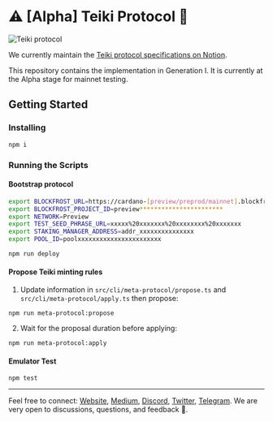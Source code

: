 # :warning: [Alpha] Teiki Protocol :construction:

![Teiki protocol](docs/protocol.png)

We currently maintain the [Teiki protocol specifications on Notion](https://shinka-network.notion.site/Teiki-Protocol-ae97c4c66db447278ea8da9cd7b860a2).

This repository contains the implementation in Generation I. It is currently at the Alpha stage for mainnet testing.

## Getting Started

### Installing

```
npm i
```

### Running the Scripts

#### Bootstrap protocol

```sh
export BLOCKFROST_URL=https://cardano-[preview/preprod/mainnet].blockfrost.io/api/v0
export BLOCKFROST_PROJECT_ID=preview***********************
export NETWORK=Preview
export TEST_SEED_PHRASE_URL=xxxxx%20xxxxxxx%20xxxxxxxx%20xxxxxxx
export STAKING_MANAGER_ADDRESS=addr_xxxxxxxxxxxxxxx
export POOL_ID=poolxxxxxxxxxxxxxxxxxxxxxxx
```

```
npm run deploy
```

#### Propose Teiki minting rules

1. Update information in `src/cli/meta-protocol/propose.ts` and `src/cli/meta-protocol/apply.ts` then propose:

```
npm run meta-protocol:propose
```

2. Wait for the proposal duration before applying:

```
npm run meta-protocol:apply
```

#### Emulator Test

```
npm test
```

---

Feel free to connect: [Website](https://teiki.network), [Medium](https://teikinetwork.medium.com), [Discord](https://discord.gg/n9wZZTY6XA), [Twitter](https://twitter.com/TeikiNetwork), [Telegram](https://t.me/teiki_announcement). We are very open to discussions, questions, and feedback :seedling:.
